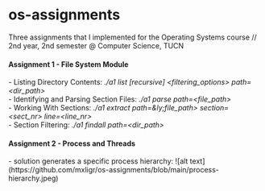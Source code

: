 # os-assignments
Three assignments that I implemented for the Operating Systems course // 2nd year, 2nd semester @ Computer Science, TUCN

<h4>Assignment 1 - File System Module</h4>
- Listing Directory Contents: <i>./a1 list [recursive] &lt;filtering_options&gt; path=&lt;dir_path&gt; <br></i>
- Identifying and Parsing Section Files: <i>./a1 parse path=&lt;file_path&gt;</i> <br>
- Working With Sections: <i> ./a1 extract path=&ly;file_path&gt; section=&lt;sect_nr&gt; line=&lt;line_nr&gt; </i><br>
- Section Filtering: <i> ./a1 findall path=&lt;dir_path&gt; </i><br>

<h4>Assignment 2 - Process and Threads</h4>
- solution generates a specific process hierarchy: ![alt text](https://github.com/mxligr/os-assignments/blob/main/process-hierarchy.jpeg)



